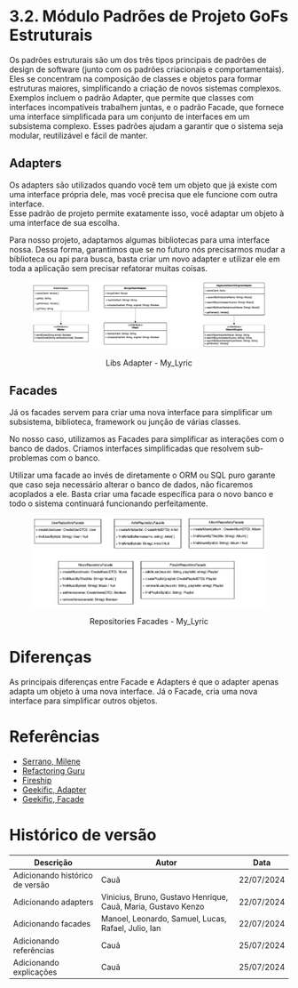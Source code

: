 # 3.2. Módulo Padrões de Projeto GoFs Estruturais

Os padrões estruturais são um dos três tipos principais de padrões de design de software (junto com os padrões criacionais e comportamentais). Eles se concentram na composição de classes e objetos para formar estruturas maiores, simplificando a criação de novos sistemas complexos. Exemplos incluem o padrão Adapter, que permite que classes com interfaces incompatíveis trabalhem juntas, e o padrão Facade, que fornece uma interface simplificada para um conjunto de interfaces em um subsistema complexo. Esses padrões ajudam a garantir que o sistema seja modular, reutilizável e fácil de manter.

## Adapters

Os adapters são utilizados quando você tem um objeto que já existe com uma interface própria dele, mas você precisa que ele funcione com outra interface. <br/>
Esse padrão de projeto permite exatamente isso, você adaptar um objeto à uma
interface de sua escolha.

Para nosso projeto, adaptamos algumas bibliotecas para uma interface nossa.
Dessa forma, garantimos que se no futuro nós precisarmos mudar a biblioteca ou
api para busca, basta criar um novo adapter e utilizar ele em toda a 
aplicação sem precisar refatorar muitas coisas.

<figure align="center">

  ![brainstorm](../assets/gofsEstruturais/adapters.png)
  <figcaption>Libs Adapter - My_Lyric</figcaption>
</figure>

## Facades
Já os facades servem para criar uma nova interface para simplificar um subsistema,
biblioteca, framework ou junção de várias classes.

No nosso caso, utilizamos as Facades para simplificar as interações com o banco 
de dados. Criamos interfaces simplificadas que resolvem sub-problemas com o banco.

Utilizar uma facade ao invés de diretamente o ORM ou SQL puro garante que caso
 seja necessário alterar o banco de dados, não ficaremos acoplados a ele. Basta 
 criar uma facade específica para o novo banco e todo o sistema continuará
 funcionando perfeitamente.
<figure align="center">

  ![brainstorm](../assets/gofsEstruturais/facades.png)
  <figcaption>Repositories Facades - My_Lyric</figcaption>
</figure>

# Diferenças
As principais diferenças entre Facade e Adapters é que o adapter apenas adapta
um objeto à uma nova interface. Já o Facade, cria uma nova interface para 
simplificar outros objetos.

# Referências
- [Serrano, Milene](https://arquivos.unb.br/arquivos/202415314643a230798133defe04b5d97/Arquitetura_e_Desenho_de_Software_-_Aula_GoFs_Estruturais_-_Profa._Milene.pdf)
- [Refactoring Guru](https://refactoring.guru/pt-br/design-patterns/structural-patterns)
- [Fireship](https://youtu.be/tv-_1er1mWI?si=9QQtWoqDZMSPgbMH)
- [Geekific, Adapter](https://www.youtube.com/watch?v=wA3keqCeKtM&list=PLlsmxlJgn1HJpa28yHzkBmUY-Ty71ZUGc&index=17)
- [Geekific, Facade](https://www.youtube.com/watch?v=xWk6jvqyhAQ&list=PLlsmxlJgn1HJpa28yHzkBmUY-Ty71ZUGc&index=21)

# Histórico de versão

| Descrição                       | Autor                                                         | Data       |
| ------------------------------- | ------------------------------------------------------------- | ---------- |
| Adicionando histórico de versão | Cauã                                                          | 22/07/2024 |
| Adicionando adapters            | Vinicius, Bruno, Gustavo Henrique, Cauã, Maria, Gustavo Kenzo | 22/07/2024 |
| Adicionando facades             | Manoel, Leonardo, Samuel, Lucas, Rafael, Julio, Ian           | 22/07/2024 |
| Adicionando referências         | Cauã                                                          | 25/07/2024 |
| Adicionando explicações             | Cauã                                               | 25/07/2024 |
